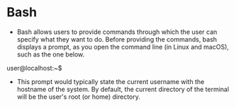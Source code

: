 <!-- bash commands cheatsheet -->

# Bash
- Bash allows users to provide commands through which the user can specify what they want to do. Before providing the commands, bash displays a prompt, as you open the command line (in Linux and macOS), such as the one below.

user@localhost:~$

- This prompt would typically state the current username with the hostname of the system. By default, the current directory of the terminal will be the user's root (or home) directory.

